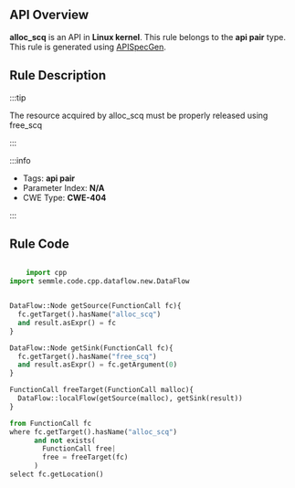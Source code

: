 ---
---


## API Overview
**alloc_scq** is an API in **Linux kernel**. This rule belongs to the **api pair** type. This rule is generated using [APISpecGen](../../tools/APISpecGen).
## Rule Description

:::tip

The resource acquired by alloc_scq must be properly released using free_scq

:::

:::info

- Tags: **api pair**
- Parameter Index: **N/A**
- CWE Type: **CWE-404**

:::

## Rule Code
```python

    import cpp
import semmle.code.cpp.dataflow.new.DataFlow


DataFlow::Node getSource(FunctionCall fc){
  fc.getTarget().hasName("alloc_scq")
  and result.asExpr() = fc
}

DataFlow::Node getSink(FunctionCall fc){
  fc.getTarget().hasName("free_scq")
  and result.asExpr() = fc.getArgument(0)
}

FunctionCall freeTarget(FunctionCall malloc){
  DataFlow::localFlow(getSource(malloc), getSink(result))
}

from FunctionCall fc
where fc.getTarget().hasName("alloc_scq")
      and not exists(
        FunctionCall free| 
        free = freeTarget(fc)
      )
select fc.getLocation()

    
```